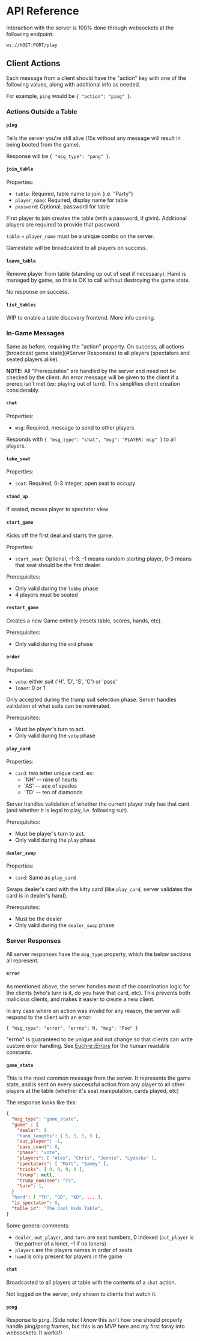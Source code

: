 API Reference
=============

Interaction with the server is 100% done through websockets at the following
endpoint:

    ws://HOST:PORT/play

Client Actions
--------------
Each message from a client should have the "action" key with one of the
following values, along with additional info as needed.

For example, `ping` would be `{ "action": "ping" }`.

### Actions Outside a Table

#### `ping`

Tells the server you're still alive (15s without any message will result in
being booted from the game).

Response will be `{ "msg_type": "pong" }`.

#### `join_table`

Properties:
- `table`: Required, table name to join (i.e. "Party")
- `player_name`: Required, display name for table
- `password`: Optional, password for table

First player to join creates the table (with a password, if givin).
Additional players are required to provide that password.

`table` + `player_name` must be a unique combo on the server.

Gamestate will be broadcasted to all players on success.

#### `leave_table`

Remove player from table (standing up out of seat if necessary).
Hand is managed by game, so this is OK to call without destroying the
game state.

No response on success.

#### `list_tables`

WIP to enable a table discovery frontend. More info coming.


### In-Game Messages

Same as before, requiring the "action" property. On success, all actions
[broadcast game state](#Server Responses) to all players (spectators and
seated players alike).

**NOTE:** All "Prerequisites" are handled by the server and need not be
checked by the client. An error message will be given to the client if a
prereq isn't met (ex: playing out of turn). This simplifies client creation
considerably.

#### `chat`

Properties:
- `msg`: Required, message to send to other players

Responds with `{ "msg_type": "chat", "msg": "PLAYER: msg" }` to all players.

#### `take_seat`

Properties:
- `seat`: Required, 0-3 integer, open seat to occupy

#### `stand_up`

If seated, moves player to spectator view

#### `start_game`

Kicks off the first deal and starts the game.

Properties:
- `start_seat`: Optional, -1-3. -1 means random starting player, 0-3
  means that seat should be the first dealer.

Prerequisites:
* Only valid during the `lobby` phase
* 4 players must be seated

#### `restart_game`

Creates a new Game entirely (resets table, scores, hands, etc).

Prerequisites:
* Only valid during the `end` phase

#### `order`

Properties:
- `vote`: either suit ('H', 'D', 'S', 'C') or 'pass'
- `loner`: 0 or 1

Only accepted during the trump suit selection phase. Server handles
validation of what suits can be nominated.

Prerequisites:
* Must be player's turn to act.
* Only valid during the `vote` phase

#### `play_card`

Properties:
- `card`: two letter unique card. ex:
  - 'NH' -- nine of hearts
  - 'AS' -- ace of spades
  - 'TD' -- ten of diamonds

Server handles validation of whether the current player truly has that card
(and whether it is legal to play, i.e. following suit).

Prerequisites:
* Must be player's turn to act.
* Only valid during the `play` phase

#### `dealer_swap`

Properties:
- `card`: Same as `play_card`

Swaps dealer's card with the kitty card (like `play_card`, server validates
the card is in dealer's hand).

Prerequisites:
* Must be the dealer
* Only valid during the `dealer_swap` phase

### Server Responses

All server responses have the `msg_type` property, which the below sections
all represent.

#### `error`

As mentioned above, the server handles most of the coordination logic for the
clients (who's turn is it, do you have that card, etc). This prevents both
malicious clients, and makes it easier to create a new client.

In any case where an action was invalid for any reason, the server will
respond to the client with an error:

    { "msg_type": "error", "errno": N, "msg": "Foo" }

"errno" is guaranteed to be unique and not change so that clients can
write custom error handling. See [Euchre::Errors](lib/Euchre/Errors.pm) for
the human readable constants.

#### `game_state`

This is the most common message from the server. It represents the game state,
and is sent on every successful action from any player to all other players at
the table (whether it's seat manipulation, cards played, etc)

The response looks like this:

```json
{
  "msg_type": "game_state",
  "game" : {
    "dealer": 0
    "hand_lengths": [ 5, 5, 5, 5 ],
    "out_player": -1,
    "pass_count": 0,
    "phase": "vote",
    "players": [ "Alex", "Chris", "Jennie", "Lydecke" ],
    "spectators": [ "Matt", "Sammy" ],
    "tricks": [ 0, 0, 0, 0 ],
    "trump": null,
    "trump_nominee": "TS",
    "turn": 1,
  }
  "hand": [ "TH", "JD", "KD", ... ],
  "is_spectator": 0,
  "table_id": "The Cool Kids Table",
}
```

Some general comments:

* `dealer`, `out_player`, and `turn` are seat numbers, 0 indexed (`out_player` is
  the partner of a loner, -1 if no loners)
* `players` are the players names in order of seats
* `hand` is only present for players in the game

#### `chat`

Broadcasted to all players at table with the contents of a `chat` action.

Not logged on the server, only shown to clients that watch it.

#### `pong`

Response to `ping`. (Side note: I _know_ this isn't how one should properly
handle ping/pong frames, but this is an MVP here and my first foray into
websockets. It works!)

